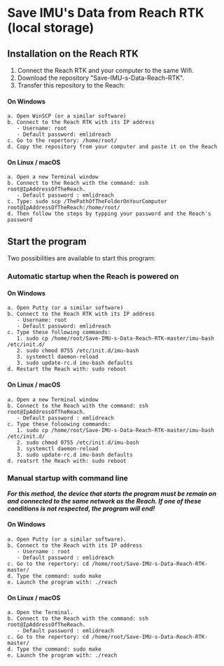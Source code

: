 # Save IMU's Data from Reach RTK (local storage)

## Installation on the Reach RTK
1. Connect the Reach RTK and your computer to the same Wifi.
2. Download the repository "Save-IMU-s-Data-Reach-RTK".
3. Transfer this repository to the Reach:
  #### On Windows
    a. Open WinSCP (or a similar software)
    b. Connect to the Reach RTK with its IP address
       - Username: root
       - Default password: emlidreach
    c. Go to the repertory: /home/root/
    d. Copy the repository from your computer and paste it on the Reach
  #### On Linux / macOS
    a. Open a new Terminal window
    b. Connect to the Reach with the command: ssh root@IpAddressOfTheReach. 
       - Default password : emlidreach
    c. Type: sudo scp /ThePathOfTheFolderOnYourComputer root@IpAddressOfTheReach:/home/root/
    d. Then follow the steps by typping your password and the Reach's password

## Start the program
  Two possibilities are available to start this program:
  ### Automatic startup when the Reach is powered on
  ####  On Windows
    a. Open Putty (or a similar software)
    b. Connect to the Reach RTK with its IP address
       - Username: root
       - Default password: emlidreach
    c. Type these following commands: 
       1. sudo cp /home/root/Save-IMU-s-Data-Reach-RTK-master/imu-bash /etc/init.d/
       2. sudo chmod 0755 /etc/init.d/imu-bash
       3. systemctl daemon-reload
       3. sudo update-rc.d imu-bash defaults
    d. Restart the Reach with: sudo reboot
  ####  On Linux / macOS
    a. Open a new Terminal window
    b. Connect to the Reach with the command: ssh root@IpAddressOfTheReach. 
       - Default password : emlidreach
    c. Type these foloowing commands:
       1. sudo cp /home/root/Save-IMU-s-Data-Reach-RTK-master/imu-bash /etc/init.d/
       2. sudo chmod 0755 /etc/init.d/imu-bash
       3. systemctl daemon-reload
       3. sudo update-rc.d imu-bash defaults
    d. reatsrt the Reach with: sudo reboot

  ### Manual startup with command line
  **_For this method, the device that starts the program must be remain on and connected to the same network as the Reach. If one of these conditions is not respected, the program will end!_**
  #### On Windows
    a. Open Putty (or a similar software).
    b. Connect to the Reach with its IP address 
       - Username : root
       - Default password : emlidreach
    c. Go to the repertory: cd /home/root/Save-IMU-s-Data-Reach-RTK-master/
    d. Type the command: sudo make
    e. Launch the program with: ./reach
  #### On Linux / macOS
    a. Open the Terminal.
    b. Connect to the Reach with the command: ssh root@IpAddressOfTheReach. 
       - Default password : emlidreach
    c. Go to the repertory: cd /home/root/Save-IMU-s-Data-Reach-RTK-master/
    d. Type the command: sudo make
    e. Launch the program with: ./reach
